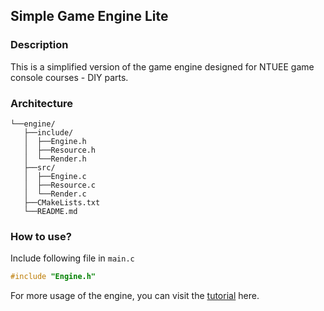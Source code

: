 ## Simple Game Engine Lite

### Description

This is a simplified version of the game engine designed for NTUEE game console courses - DIY parts.

### Architecture

```
└──engine/
   ├──include/
   │  ├──Engine.h
   │  ├──Resource.h
   │  └──Render.h
   ├──src/
   │  ├──Engine.c
   │  ├──Resource.c
   │  └──Render.c
   ├──CMakeLists.txt
   └──README.md
```

### How to use?

Include following file in `main.c`
```C
#include "Engine.h"
```
For more usage of the engine, you can visit the [tutorial](https://hackmd.io/@uzF57KwOT5SnkVGD3Ppheg/Bkq8tLnLC) here.
